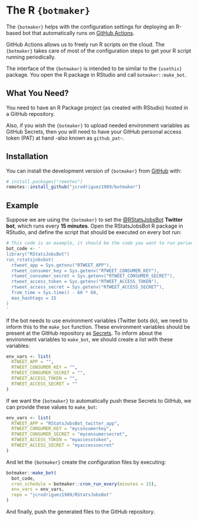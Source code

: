 
<!-- README.md is generated from README.Rmd. Please edit that file -->

# The R `{botmaker}`

<!-- badges: start -->
<!-- badges: end -->

The `{botmaker}` helps with the configuration settings for deploying an
R-based bot that automatically runs on [GitHub
Actions](https://github.com/features/actions).

GitHub Actions allows us to freely run R scripts on the cloud. The
`{botmaker}` takes care of most of the configuration steps to get your R
script running periodically.

The interface of the `{botmaker}` is intended to be similar to the
`{usethis}` package. You open the R package in RStudio and call
`botmaker::make_bot`.

## What You Need?

You need to have an R Package project (as created with RStudio) hosted
in a GitHub repository.

Also, if you wish the `{botmaker}` to upload needed environment
variables as GitHub Secrets, then you will need to have your GitHub
personal access token (PAT) at hand -also known as `github_pat`-.

## Installation

You can install the development version of `{botmaker}` from
[GitHub](https://github.com/) with:

``` r
# install.packages("remotes")
remotes::install_github("jcrodriguez1989/botmaker")
```

## Example

Suppose we are using the `{botmaker}` to set the
[@RStatsJobsBot](https://github.com/jcrodriguez1989/RStatsJobsBot)
**Twitter bot**, which runs every **15 minutes**. Open the RStatsJobsBot
R package in RStudio, and define the script that should be executed on
every bot run:

``` r
# This code is an example, it should be the code you want to run periodically.
bot_code <- '
library("RStatsJobsBot")
run_rstatsjobsbot(
  rtweet_app = Sys.getenv("RTWEET_APP"),
  rtweet_consumer_key = Sys.getenv("RTWEET_CONSUMER_KEY"),
  rtweet_consumer_secret = Sys.getenv("RTWEET_CONSUMER_SECRET"),
  rtweet_access_token = Sys.getenv("RTWEET_ACCESS_TOKEN"),
  rtweet_access_secret = Sys.getenv("RTWEET_ACCESS_SECRET"),
  from_time = Sys.time() - 60 * 60,
  max_hashtags = 15
)
'
```

If the bot needs to use environment variables (Twitter bots do), we need
to inform this to the `make_bot` function. These environment variables
should be present at the GitHub repository as
[Secrets](https://github.com/r-lib/actions/tree/master/examples#managing-secrets).
To inform about the environment variables to `make_bot`, we should
create a list with these variables:

``` r
env_vars <- list(
  RTWEET_APP = "",
  RTWEET_CONSUMER_KEY = "",
  RTWEET_CONSUMER_SECRET = "",
  RTWEET_ACCESS_TOKEN = "",
  RTWEET_ACCESS_SECRET = ""
)
```

If we want the `{botmaker}` to automatically push these Secrets to
GitHub, we can provide these values to `make_bot`:

``` r
env_vars <- list(
  RTWEET_APP = "RStatsJobsBot_twitter_app",
  RTWEET_CONSUMER_KEY = "myconsumerkey",
  RTWEET_CONSUMER_SECRET = "myconsumersecret",
  RTWEET_ACCESS_TOKEN = "myaccesstoken",
  RTWEET_ACCESS_SECRET = "myaccesssecret"
)
```

And let the `{botmaker}` create the configuration files by executing:

``` r
botmaker::make_bot(
  bot_code,
  cron_schedule = botmaker::cron_run_every(minutes = 15),
  env_vars = env_vars,
  repo = "jcrodriguez1989/RStatsJobsBot"
)
```

And finally, push the generated files to the GitHub repository.
